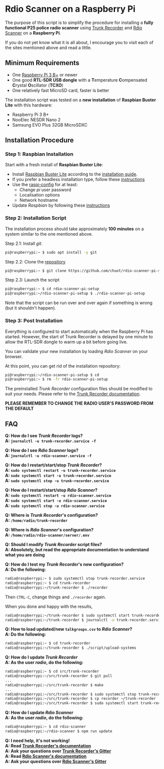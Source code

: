 # Rdio Scanner on a Raspberry Pi

The purpose of this script is to simplify the procedure for installing a **fully functional P25 police radio scanner** using [Trunk Recorder](https://github.com/robotastic/trunk-recorder) and [Rdio Scanner](https://github.com/chuot/rdio-scanner) on a **Raspberry Pi**.

If you do not yet know what it is all about, I encourage you to visit each of the sites mentioned above and read a little.

## Minimum Requirements

* One [Raspberry Pi 3 B+](https://www.raspberrypi.org/products/raspberry-pi-3-model-b-plus/) or newer
* One good **RTL-SDR USB dongle** with a **T**emperature **C**ompensated **C**rystal **O**scillator (**TCXO**)
* One relatively fast MicroSD card, faster is better

The installation script was tested on a **new installation** of **Raspbian Buster Lite** with this hardware:

* Raspberry Pi 3 B+
* NooElec NESDR Nano 2
* Samsung EVO Plus 32GB MicroSDXC

## Installation Procedure

### Step 1: Raspbian Installation

Start with a fresh install of **Raspbian Buster Lite**:

* Install [Raspbian Buster Lite](https://www.raspberrypi.org/downloads/raspbian/) according to the [installation guide](https://www.raspberrypi.org/documentation/installation/installing-images/README.md).
* If you prefer a headless installation type, follow these [instructions](https://www.raspberrypi.org/documentation/configuration/wireless/headless.md)
* Use the [raspi-config](https://www.raspberrypi.org/documentation/configuration/raspi-config.md) for at least:
  * Change *pi* user password
  * Localisation options
  * Network hostname
* Update *Raspbian* by following these [instructions](https://www.raspberrypi.org/documentation/raspbian/updating.md)

### Step 2: Installation Script

The installation process should take approximately **100 minutes** on a system similar to the one mentioned above.

Step 2.1: Install *git*.

```bash
pi@raspberrypi:~ $ sudo apt install -y git
```

Step 2.2: Clone the [repository](https://github.com/chuot/rdio-scanner-pi-setup)

```bash
pi@raspberrypi:~ $ git clone https://github.com/chuot/rdio-scanner-pi-setup.git
```

Step 2.3: Launch the script

```bash
pi@raspberrypi:~ $ cd rdio-scanner-pi-setup
pi@raspberrypi:~/rdio-scanner-pi-setup $ ./rdio-scanner-pi-setup
```

Note that the script can be run over and over again if something is wrong (but it shouldn't happen).

### Step 3: Post Installation

Everything is configured to start automatically when the Raspberry Pi has started. However, the start of Trunk Recorder is delayed by one minute to allow the RTL-SDR dongle to warm up a bit before going live.

You can validate your new installation by loading *Rdio Scanner* on your browser.

At this point, you can get rid of the installation repository:

```bash
pi@raspberrypi:~/rdio-scanner-pi-setup $ cd
pi@raspberrypi:~ $ rm -fr rdio-scanner-pi-setup
```

The preinstalled *Trunk Recorder* configuration files should be modified to suit your needs. Please refer to the [Trunk Recorder documentation](https://github.com/robotastic/trunk-recorder/blob/master/README.md).

**PLEASE REMEMBER TO CHANGE THE RADIO USER'S PASSWORD FROM THE DEFAULT**

## FAQ

**Q: How do I see *Trunk Recorder* logs?**\
**A: `journalctl -u trunk-recorder.service -f`**

**Q: How do I see *Rdio Scanner* logs?**\
**A: `journalctl -u rdio-scanner.service -f`**

**Q: How do I restart/start/stop *Trunk Recorder*?**\
**A: `sudo systemctl restart -u trunk-recorder.service`**\
**A: `sudo systemctl start -u trunk-recorder.service`**\
**A: `sudo systemctl stop -u trunk-recorder.service`**

**Q: How do I restart/start/stop *Rdio Scanner*?**\
**A: `sudo systemctl restart -u rdio-scanner.service`**\
**A: `sudo systemctl start -u rdio-scanner.service`**\
**A: `sudo systemctl stop -u rdio-scanner.service`**

**Q: Where is *Trunk Recorder*'s configuration?**\
**A: `/home/radio/trunk-recorder`**

**Q: Where is *Rdio Scanner*'s configuration?**\
**A: `/home/radio/rdio-scanner/server/.env`**

**Q: Should I modify *Trunk Recorder* script files?**\
**A: Absolutely, but read the appropriate documentation to understand what you are doing**

**Q: How do I test my *Trunk Recorder*'s new configuration?**\
**A: Do the following:**

```bash
radio@raspberrypi:~ $ sudo systemctl stop trunk-recorder.service
radio@raspberrypi:~ $ cd trunk-recorder
radio@raspberrypi:~/trunk-recorder $ ./recorder
```

  Then `CTRL-C`, change things and `./recorder` again.

  When you done and happy with the results,

```bash
radio@raspberrypi:~/trunk-recorder $ sudo systemctl start trunk-recorder.service
radio@raspberrypi:~/trunk-recorder $ journalctl -u trunk-recorder.service -f
```

**Q: How to load updated/new `talkgroups.csv` to *Rdio Scanner*?**\
**A: Do the following:**

```bash
radio@raspberrypi:~ $ cd trunk-recorder
radio@raspberrypi:~/trunk-recorder $ ./script/upload-systems
```

**Q: How do I update *Trunk Recorder***\
**A: As the user *radio*, do the following:**

```bash
radio@raspberrypi:~ $ cd src/trunk-recorder
radio@raspberrypi:~/src/trunk-recorder $ git pull
...
radio@raspberrypi:~/src/trunk-recorder $ make
...
radio@raspberrypi:~/src/trunk-recorder $ sudo systemctl stop trunk-recorder
radio@raspberrypi:~/src/trunk-recorder $ cp recorder ~/trunk-recorder
radio@raspberrypi:~/src/trunk-recorder $ sudo systemctl start trunk-recorder
```

**Q: How do I update *Rdio Scanner***\
**A: As the user *radio*, do the following:**

```bash
radio@raspberrypi:~ $ cd rdio-scanner
radio@raspberrypi:~/rdio-scanner $ npm run update
```

**Q: I need help, it's not working!**\
**A: Read [Trunk Recorder's documentation](https://github.com/robotastic/trunk-recorder/blob/master/README.md)**\
**A: Ask your questions over [Trunk Recorder's Gitter](https://gitter.im/trunk-recorder/Lobby)**\
**A: Read [Rdio Scanner's documentation](https://github.com/chuot/rdio-scanner/blob/master/README.md)**\
**A: Ask your questions over [Rdio Scanner's Gitter](https://gitter.im/rdio-scanner/Lobby)**